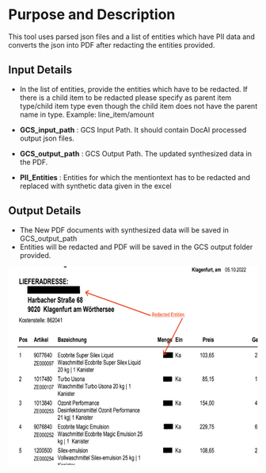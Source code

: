 # Purpose and Description

This tool uses parsed json files and a list of entities which have PII data and converts the json into PDF after redacting the entities provided.

## Input Details

* In the list of entities, provide the entities which have to be redacted. If there is a child item to be redacted please specify as parent item type/child item type  even though the child item does not have the parent name in type. Example: line_item/amount

* **GCS_input_path** : GCS Input Path. It should contain DocAI processed output json files.
* **GCS_output_path** : GCS Output Path. The updated synthesized data in the PDF.
* **PII_Entities** : Entities for which the mentiontext has to be redacted and replaced with synthetic data given in the excel

## Output Details

* The New PDF documents with synthesized data will be saved in GCS_output_path
* Entities will be redacted and PDF will be saved in the GCS output folder provided.

<img src="./Images/Output.png" width=800 height=400 alt="Output"></img>
